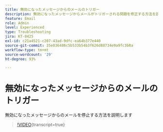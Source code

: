 ```yaml
---
title: 無効になったメッセージからのメールのトリガー
description: 無効になったメッセージからメールがトリガーされる問題を修正する方法を説明します
feature: Email
role: Admin
level: Experienced
type: Troubleshooting
jira: KT-8425
exl-id: c21a4521-c207-43ad-9dfc-ea64b377e440
source-git-commit: 35e036486c5b533b54b3f626d88734e9a9fc3b8a
workflow-type: tm+mt
source-wordcount: '29'
ht-degree: 93%

---
```


# 無効になったメッセージからのメールのトリガー

無効になったメッセージからのメールを停止する方法を説明します
>[!VIDEO](https://video.tv.adobe.com/v/335981?quality=12&learn=on){transcript=true}
